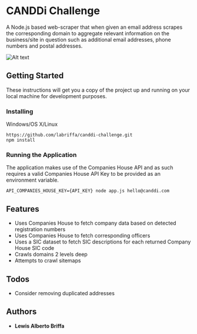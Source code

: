 # CANDDi Challenge

A Node.js based web-scraper that when given an email address scrapes the corresponding domain to 
aggregate relevant information on the business/site in question 
such as additional email addresses, phone numbers and postal addresses.

![Alt text](https://res.cloudinary.com/dj7k0lade/image/upload/v1532739573/github/canddi-crawl.png "CANDDi Scraper")

## Getting Started

These instructions will get you a copy of the project up and running on your local machine for development purposes.

### Installing

Windows/OS X/Linux

```
https://github.com/labriffa/canddi-challenge.git
npm install
```

### Running the Application

The application makes use of the Companies House API and as such requires a valid Companies House API Key to be provided as an environment variable.

```
API_COMPANIES_HOUSE_KEY={API_KEY} node app.js hello@canddi.com
```

## Features
* Uses Companies House to fetch company data based on detected registration numbers
* Uses Companies House to fetch corresponding officers 
* Uses a SIC dataset to fetch SIC descriptions for each returned Company House SIC code
* Crawls domains 2 levels deep
* Attempts to crawl sitemaps

## Todos
* Consider removing duplicated addresses

## Authors

* **Lewis Alberto Briffa**

